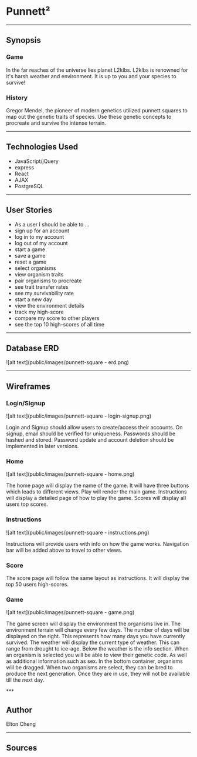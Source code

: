 # Punnett²

***

## Synopsis
### Game
<p>In the far reaches of the universe lies planet L2klbs. L2klbs is renowned for it's harsh weather and environment. It is up to you and your species to survive! </p>

### History
<p>Gregor Mendel, the pioneer of modern genetics utilized punnett squares to map out the genetic traits of species. Use these genetic concepts to procreate and survive the intense terrain.</p>

***

## Technologies Used
* JavaScript/jQuery
* express
* React
* AJAX
* PostgreSQL

***

## User Stories
* As a user I should be able to ...
 * sign up for an account
 * log in to my account
 * log out of my account
 * start a game
 * save a game
 * reset a game
 * select organisms
 * view organism traits
 * pair organisms to procreate
 * see trait transfer rates
 * see my survivability rate
 * start a new day
 * view the environment details
 * track my high-score
 * compare my score to other players
 * see the top 10 high-scores of all time
 
***

## Database ERD
![alt text](public/images/punnett-square - erd.png)
***

## Wireframes
### Login/Signup
![alt text](public/images/punnett-square - login-signup.png)
<p>Login and Signup should allow users to create/access their accounts. On signup, email should be verified for uniqueness. Passwords should be hashed and stored. Password update and account deletion should be implemented in later versions.</p>

### Home
![alt text](public/images/punnett-square - home.png)
<p>The home page will display the name of the game. It will have three buttons which leads to different views. Play will render the main game. Instructions will display a detailed page of how to play the game. Scores will display all users top scores.</p>

### Instructions
![alt text](public/images/punnett-square - instructions.png)
<p>Instructions will provide users with info on how the game works. Navigation bar will be added above to travel to other views.</p>

### Score
<p>The score page will follow the same layout as instructions. It will display the top 50 users high-scores.</p>

### Game
![alt text](public/images/punnett-square - game.png)
<p>The game screen will display the environment the organisms live in. The environment terrain will change every few days. The number of days will be displayed on the right. This represents how many days you have currently survived. The weather will display the current type of weather. This can range from drought to ice-age. Below the weather is the info section. When an organism is selected you will be able to view their genetic code. As well as additional information such as sex. In the bottom container, organisms will be dragged. When two organisms are select, they can be bred to produce the next generation. Once they are in use, they will not be available till the next day.</p>
***

## Author
Elton Cheng

***

## Sources
